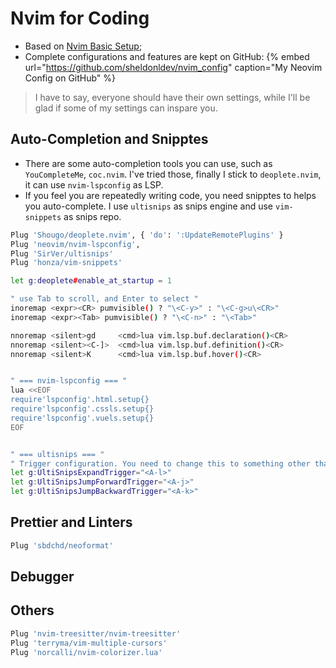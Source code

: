 # Nvim for Coding

- Based on [Nvim Basic Setup](https://doc.sheldonl.dev/working-env/vim-based-workspace/nvim-basic-setup);
- Complete configurations and features are kept on GitHub:
  {% embed url="https://github.com/sheldonldev/nvim_config" caption="My Neovim Config on GitHub" %}

> I have to say, everyone should have their own settings, while I'll be glad if some of my settings can inspare you.

## Auto-Completion and Snipptes

- There are some auto-completion tools you can use, such as `YouCompleteMe`, `coc.nvim`. I've tried those, finally I stick to `deoplete.nvim`, it can use `nvim-lspconfig` as LSP.
- If you feel you are repeatedly writing code, you need snipptes to helps you auto-complete. I use `ultisnips` as snips engine and use `vim-snippets` as snips repo.

```bash
Plug 'Shougo/deoplete.nvim', { 'do': ':UpdateRemotePlugins' }
Plug 'neovim/nvim-lspconfig',
Plug 'SirVer/ultisnips'
Plug 'honza/vim-snippets'
```

```bash
let g:deoplete#enable_at_startup = 1

" use Tab to scroll, and Enter to select "
inoremap <expr><CR> pumvisible() ? "\<C-y>" : "\<C-g>u\<CR>"
inoremap <expr><Tab> pumvisible() ? "\<C-n>" : "\<Tab>"

nnoremap <silent>gd     <cmd>lua vim.lsp.buf.declaration()<CR>
nnoremap <silent><C-]>  <cmd>lua vim.lsp.buf.definition()<CR>
nnoremap <silent>K      <cmd>lua vim.lsp.buf.hover()<CR>


" === nvim-lspconfig === "
lua <<EOF
require'lspconfig'.html.setup{}
require'lspconfig'.cssls.setup{}
require'lspconfig'.vuels.setup{}
EOF


" === ultisnips === "
" Trigger configuration. You need to change this to something other than <tab> "
let g:UltiSnipsExpandTrigger="<A-l>"
let g:UltiSnipsJumpForwardTrigger="<A-j>"
let g:UltiSnipsJumpBackwardTrigger="<A-k>"
```

## Prettier and Linters

```bash
Plug 'sbdchd/neoformat'
```

## Debugger

## Others

```bash
Plug 'nvim-treesitter/nvim-treesitter'
Plug 'terryma/vim-multiple-cursors'
Plug 'norcalli/nvim-colorizer.lua'
```
